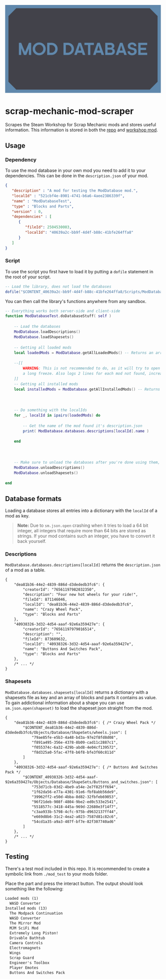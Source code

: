 ![ModDatabase](/mod/preview.png)

# scrap-mechanic-mod-scraper
Scrapes the Steam Workshop for Scrap Mechanic mods and stores useful information. This information is stored in both the [repo](https://github.com/TechnologicNick/scrap-mechanic-mod-scraper/tree/master/mod/Scripts/data) and [workshop mod](https://steamcommunity.com/sharedfiles/filedetails/?id=2504530003).

## Usage

### Dependency
To use the mod database in your own mod you need to add it to your dependencies. This can be done in the `description.json` of your mod.

```json
{
   "description" : "A mod for testing the ModDatabase mod.",
   "localId" : "521cbf4e-8901-4741-b6a6-4aee2386339f",
   "name" : "ModDatabaseTest",
   "type" : "Blocks and Parts",
   "version" : 0,
   "dependencies" : [
      {
         "fileId": 2504530003,
         "localId": "40639a2c-bb9f-4d4f-b88c-41bfe264ffa8"
      }
   ]
}
```

### Script
To use the script you first have to load it by putting a `dofile` statement in the root of your script.
```lua
-- Load the library, does not load the databases
dofile("$CONTENT_40639a2c-bb9f-4d4f-b88c-41bfe264ffa8/Scripts/ModDatabase.lua")
```
You can then call the library's functions anywhere from any sandbox.
```lua
-- Everything works both server-side and client-side
function ModDatabaseTest.doDatabaseStuff( self )
    
    -- Load the databases
    ModDatabase.loadDescriptions()
    ModDatabase.loadShapesets()

    -- Getting all loaded mods
    local loadedMods = ModDatabase.getAllLoadedMods() -- Returns an array of localIds (UUIDs, strings)

    --[[
        WARNING: This is not recommended to do, as it will try to open a file for each mod, causing
        a long freeze. Also logs 2 lines for each mod not found, increasing it's size by about 500kB.
    ]]
    -- Getting all installed mods
    local installedMods = ModDatabase.getAllInstalledMods() -- Returns an array of localIds (UUIDs, strings)



    -- Do something with the localIds
    for _, localId in ipairs(loadedMods) do
    
        -- Get the name of the mod found it's description.json
        print( ModDatabase.databases.descriptions[localId].name )

    end



    -- Make sure to unload the databases after you're done using them, they take up quite a bit of memory
    ModDatabase.unloadDescriptions()
    ModDatabase.unloadShapesets()

end
```

## Database formats
Loading a database stores all entries into a dictionary with the `localId` of a mod as key.

> **Note:** Due to `sm.json.open` crashing when it tries to load a 64 bit integer, all integers that require more than 64 bits are stored as strings. If your mod contains such an integer, you have to convert it back yourself.

### Descriptions
`ModDatabase.databases.descriptions[localId]` returns the `description.json` of a mod as a table.
```jsonc
{
    "dea81b36-44e2-4839-886d-d3dededb3fc6": {
        "creatorId": "76561197982032350",
        "description": "Four new hot wheels for your ride!",
        "fileId": 871146046,
        "localId": "dea81b36-44e2-4839-886d-d3dededb3fc6",
        "name": "Crazy Wheel Pack",
        "type": "Blocks and Parts"
    },
    "40938326-3d32-4d54-aaaf-92e6a359427e": {
        "creatorId": "76561197979016514",
        "description": "",
        "fileId": 873609632,
        "localId": "40938326-3d32-4d54-aaaf-92e6a359427e",
        "name": "Buttons And Switches Pack",
        "type": "Blocks and Parts"
    },
    /* ... */
}
```

### Shapesets
`ModDatabase.databases.shapesets[localId]` returns a dictionary with a shapesets file as key and an array of blocks and parts it contains as value. To gain addictional information about a shape you can use `sm.json.open(shapeset)` to load the shapeset json straight from the mod.
```jsonc
{
    "dea81b36-44e2-4839-886d-d3dededb3fc6": { /* Crazy Wheel Pack */
        "$CONTENT_dea81b36-44e2-4839-886d-d3dededb3fc6/Objects/Database/ShapeSets/wheels.json": [
            "79ae85fe-e5b3-4a48-bd3a-97e2f8fd8d08",
            "f891a495-356e-4378-8b09-cad11c2887c1",
            "f055374c-6a32-429b-abd8-4e04cf139572",
            "f8d325a0-5fac-47f8-b6f8-bfe3f60c811d"
        ]
    },
    "40938326-3d32-4d54-aaaf-92e6a359427e": { /* Buttons And Switches Pack */
        "$CONTENT_40938326-3d32-4d54-aaaf-92e6a359427e/Objects/Database/ShapeSets/Buttons_and_switches.json": [
            "753d71cb-03d2-4be9-a54e-2e7f825ff694",
            "1f62da56-e77a-4301-91e6-fbf8abb56de9",
            "39962ff2-e50d-4bba-8d82-32fbfeb69053",
            "96f21deb-908f-4804-9be2-ed0c533e2541",
            "5518577c-3418-445a-969d-22680e3f14f7",
            "c3aa933b-5798-4cfc-975b-d9632137ff44",
            "e669d8b6-31c2-4ea2-a023-7587d81c82c6",
            "54cd1a35-a9a3-407f-bf7e-82f307740ad6"
        ]
    },
    /* ... */
}
```

## Testing
There's a test mod included in this repo. It is recommended to create a symbolic link from `./mod_test` to your mods folder.

Place the part and press the interact button. The output should look something like the following:
```
Loaded mods (1)
  WASD Converter
Installed mods (13)
  The Modpack Continuation
  WASD Converter
  The Mirror Mod
  MJM SciFi Mod
  Extremely Long Piston!
  Drivable Bathtub
  Camera Controls
  Electromagnets
  Wings
  Scrap Guard
  Engineer's Toolbox
  Player Emotes
  Buttons And Switches Pack
```

